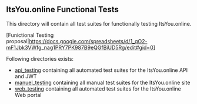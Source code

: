 ## ItsYou.online Functional Tests

This directory will contain all test suites for functionally testing ItsYou.online.

[Funictional Testing proposal|https://docs.google.com/spreadsheets/d/1_qO2-mF1Jbk3VWfg_nag1PRY7PK987B9eQGfBiUD5Rg/edit#gid=0]

Following directories exists:
- [api_testing](./api_testing) containing all automated test suites for the ItsYou.online API and JWT
- [manuel_testing](./manuel_testing) containing all manual test suites for the ItsYou.online site
- [web_testing](./web_testing) containing all automated test suites for the ItsYou.online Web portal
